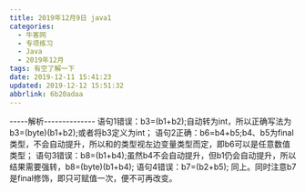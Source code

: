 ```yaml
---
title: 2019年12月9日 java1
categories: 
  - 牛客网
  - 专项练习
  - Java
  - 2019年12月
tags: 有空了解一下
date: 2019-12-11 15:41:23
updated: 2019-12-12 15:51:32
abbrlink: 6b20adaa
---
```

-----解析--------------
语句1错误：b3=(b1+b2);自动转为int，所以正确写法为b3=(byte)(b1+b2);或者将b3定义为int；
语句2正确：b6=b4+b5;b4、b5为final类型，不会自动提升，所以和的类型视左边变量类型而定，即b6可以是任意数值类型；
语句3错误：b8=(b1+b4);虽然b4不会自动提升，但b1仍会自动提升，所以结果需要强转，b8=(byte)(b1+b4);
语句4错误：b7=(b2+b5); 同上。同时注意b7是final修饰，即只可赋值一次，便不可再改变。
